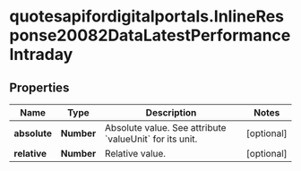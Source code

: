 # quotesapifordigitalportals.InlineResponse20082DataLatestPerformanceIntraday

## Properties

Name | Type | Description | Notes
------------ | ------------- | ------------- | -------------
**absolute** | **Number** | Absolute value. See attribute &#x60;valueUnit&#x60; for its unit. | [optional] 
**relative** | **Number** | Relative value. | [optional] 


